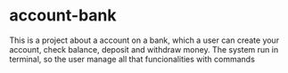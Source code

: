 # account-bank
This is a project about a account on a bank, which a user can create your account, check balance, deposit and withdraw money. 
The system run in terminal, so the user manage all that funcionalities with commands
